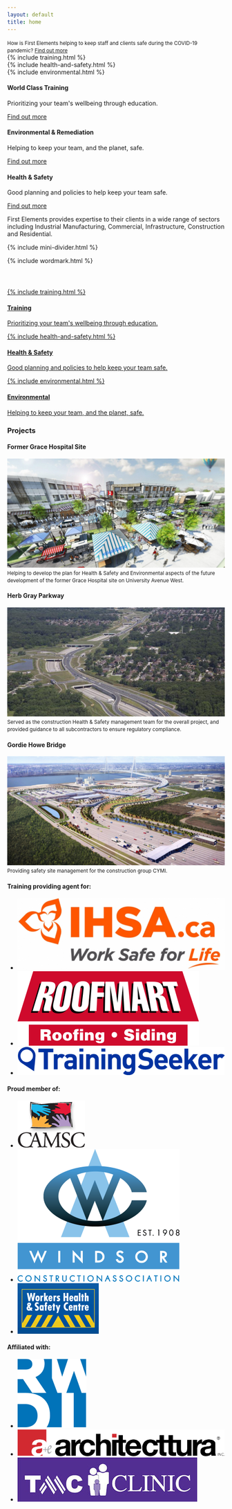 ```yaml
---
layout: default
title: home
---
```


<div id="covid-home" class="text-center">
  <small>How is First Elements helping to keep staff and clients safe during the COVID-19 pandemic? <a href="/covid-19">Find out more</a></small>
</div>

<div id="home-banner">
  <div id="rotator-wrapper">
    <div id="rotator">
      <div id="a">
        {% include training.html %}
      </div>
      <div id="b">
        {% include health-and-safety.html %}
      </div>
      <div id="c">
        {% include environmental.html %}
      </div>
    </div>
    <div class="full-copy">
      <div class="copy training-copy">
        <h4>World Class Training</h4>
        <p>Prioritizing your team's wellbeing through education.</p>
        <p class="more-link"><a href="/services/training">Find out more</a></p>
      </div>
      <div class="copy environmental-copy">
        <h4>Environmental & Remediation</h4>
        <p>Helping to keep your team, and the planet, safe.</p>
        <p class="more-link"><a href="/services/environmental">Find out more</a></p>
      </div>
      <div class="copy health-safety-copy">
        <h4>Health & Safety</h4>
        <p>Good planning and policies to help keep your team safe.</p>
        <p class="more-link"><a href="/services/health-and-safety">Find out more</a></p>
      </div>
    </div>
  </div>
</div>

<p class="lead text-center">First Elements provides expertise to their clients in a wide range of sectors including Industrial Manufacturing, Commercial, Infrastructure, Construction and Residential.</p>

{% include mini-divider.html %}

<div id="home-services">
  <span class="logo">
    {% include wordmark.html %}
  </span>
  <svg class="bars" version="1.1" xmlns="http://www.w3.org/2000/svg" x="0" y="0" viewBox="0 0 1596.05 164.39" xml:space="preserve">
    <path stroke-miterlimit="10" fill="none" d="M1538.82 164.39v-46.92c0-23.84-19.33-43.17-43.17-43.17H100.4c-23.84 0-43.17 19.33-43.17 43.17v46.92M798.03 0v164.39"/>
  </svg>
  <a href="/services/training" class="single-service">
    {% include training.html %}<br />
    <h4>Training</h4>
    <p class="hidden-small">Prioritizing your team's wellbeing through education.</p>
  </a>  
  <a href="/services/health-and-safety" class="single-service middle">
    {% include health-and-safety.html %}<br />
    <h4>Health & Safety</h4>
    <p class="hidden-small">Good planning and policies to help keep your team safe.</p>
  </a>
  <a href="/services/environmental" class="single-service">
    {% include environmental.html %}<br />
    <h4>Environmental</h4>
    <p class="hidden-small">Helping to keep your team, and the planet, safe.</p>
  </a>
</div>

<div class="title-divider">
  <h3>Projects</h3>
</div>

<div id="carousel-wrapper">
  <div id="projects-carousel">
    <div>
      <div class="carousel-block">
        <h4>Former Grace Hospital Site</h4>
        <img src="/assets/img/projects/university-avenue-grace-hotel.jpg" alt="Old Grace Hotel, University Avenue" />
        <small>
          Helping to develop the plan for Health & Safety and Environmental aspects of the future development of the former Grace Hospital site on University Avenue West. 
        </small>
      </div>
    </div>
    <div>
      <div class="carousel-block">
        <h4>Herb Gray Parkway</h4>
        <img src="/assets/img/projects/herb-gray-parkway.jpg" alt="Herb Gray Parkway" />
        <small>
          Served as the construction Health & Safety management team for the overall project, and provided guidance to all subcontractors to ensure regulatory compliance. 
        </small>
      </div>
    </div>
    <div>
      <div class="carousel-block">
        <h4>Gordie Howe Bridge</h4>
        <img src="/assets/img/projects/gordie-howe-bridge.jpg" alt="Gordie Howe Bridge" />
        <small>
          Providing safety site management for the construction group CYMI.
        </small>
      </div>
    </div>
  </div>
</div>

<div class="title-divider">
  <h4>Training providing agent for:</h4>
</div>

<div class="logo-block">
  <ul class="logo-list clearfix">
    <li>
      <a href="https://www.ihsa.ca/Homepage.aspx" target="_blank">
        <img src="/assets/img/logos/ihsa.jpg" alt="Infrastructure Health and Safety Association" />
      </a>
    </li>
    <li>
      <a href="https://roofmart.ca/" target="_blank">
        <img src="/assets/img/logos/roofmart.svg" alt="Roofmart" />
      </a>
    </li>
    <li>
      <a href="https://trainingseeker.com/" target="_blank">
        <img src="/assets/img/logos/training-seeker.png" alt="Training Seeker" />
      </a>
    </li>
  </ul>
</div>

<div class="title-divider">
  <h4>Proud member of:</h4>
</div>

<div class="logo-block">
  <ul class="logo-list clearfix">
    <li>
      <a href="https://www.camsc.ca/" target="_blank">
        <img src="/assets/img/logos/camsc.png" alt="CAMSC" />
      </a>
    </li>
    <li>
      <a href="https://wca.on.ca/" target="_blank">
        <img src="/assets/img/logos/wca.png" alt="WCA" />
      </a>
    </li>
    <li>
      <a href="https://www.whsc.on.ca/Home" target="_blank">
        <img src="/assets/img/logos/whsa.png" alt="WHSC" />
      </a>
    </li>
  </ul>
</div>

<div class="title-divider">
  <h4>Affiliated with:</h4>
</div>

<div class="logo-block">
  <ul class="logo-list clearfix">
    <li>
      <a href="https://www.rwdi.com/" target="_blank">
        <img src="/assets/img/logos/rwdi.svg" alt="RWDI" />
      </a>
    </li>
    <li>
      <a href="https://www.architecttura-inc.com/" target="_blank">
        <img src="/assets/img/logos/architecttura.png" alt="Architecttura" />
      </a>
    </li>
    <li>
      <a href="https://tmmc-clinic.com/" target="_blank">
        <img src="/assets/img/logos/tmc.jpg" alt="Tecumseh Medical Clinic" />
      </a>
    </li>
  </ul>
</div>
